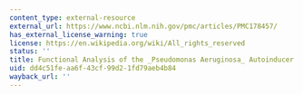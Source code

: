 ```yaml
---
content_type: external-resource
external_url: https://www.ncbi.nlm.nih.gov/pmc/articles/PMC178457/
has_external_license_warning: true
license: https://en.wikipedia.org/wiki/All_rights_reserved
status: ''
title: Functional Analysis of the _Pseudomonas Aeruginosa_ Autoinducer PAI
uid: dd4c51fe-aa6f-43cf-99d2-1fd79aeb4b84
wayback_url: ''
---
```

